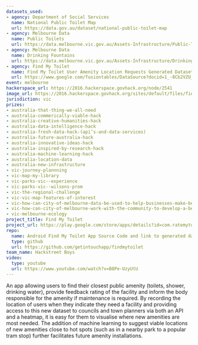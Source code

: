```yaml
---
datasets_used:
- agency: Department of Social Services
  name: National Public Toilet Map
  url: https://data.gov.au/dataset/national-public-toilet-map
- agency: Melbourne Data
  name: Public Toilets
  url: https://data.melbourne.vic.gov.au/Assets-Infrastructure/Public-Toilets/ru3z-44we
- agency: Melbourne Data
  name: Drinking Fountains
  url: https://data.melbourne.vic.gov.au/Assets-Infrastructure/Drinking-Fountains/h4ih-tzqs
- agency: Find My Toilet
  name: Find My Toilet User Amenity Location Requests Generated Dataset
  url: https://www.google.com/fusiontables/DataSource?docid=1_-8Cb2VZU_-MoJ_HydDzJ09sWeav7yuMIuBVfpC4
event: melbourne
hackerspace_url: https://2016.hackerspace.govhack.org/node/2541
image_url: https://2016.hackerspace.govhack.org/sites/default/files/field/image/Home%20page%20screen%20shot.png
jurisdiction: vic
prizes:
- australia-that-thing-we-all-need
- australia-commerically-viable-hack
- australia-creative-humanities-hack
- australia-data-intelligence-hack
- australia-fresh-data-hack-(api’s-and-data-services)
- australia-future-australia-hack
- australia-innovative-ideas-hack
- australia-inspired-by-research-hack
- australia-machine-learning-hack
- australia-location-data
- australia-new-infrastructure
- vic-journey-plannning
- vic-map-my-library
- vic-parks-vic--experience
- vic-parks-vic--wilsons-prom
- vic-the-regional-challenge
- vic-vic-map-features-of-interest
- vic-how-can-city-of-melbourne-data-be-used-to-help-businesses-make-better-decisions?
- vic-how-can-city-of-melbourne-work-with-the-community-to-develop-a-better-understanding-of-the-citys-biodiversity?
- vic-melbourne-ecology
project_title: Find My Toilet
project_url: https://play.google.com/store/apps/details?id=com.ratemytoilet
repo:
  name: Android Find My Toilet App Source Code and link to generated dataset and heatmap
  type: github
  url: https://github.com/getintouchapp/findmytoilet
team_name: Hackstreet Boys
video:
  type: youtube
  url: https://www.youtube.com/watch?v=B8Pe-UzyUtU
---
```


An app allowing users to find their closest public amenity (toilets, shower, drinking water), provide feedback rating of the facility and inform the body responsible for the amenity if maintenance is required. By recording the location of users when they indicate they need a facility and providing access to this new dataset to councils and town planners via both an API and a heatmap, it is easy for them to visualise where new amenities are most needed. The addition of machine learning to suggest viable locations of new amenities close to hot spots (such as in a nearby park to a popular tram stop) further facilitates future amenity installations.